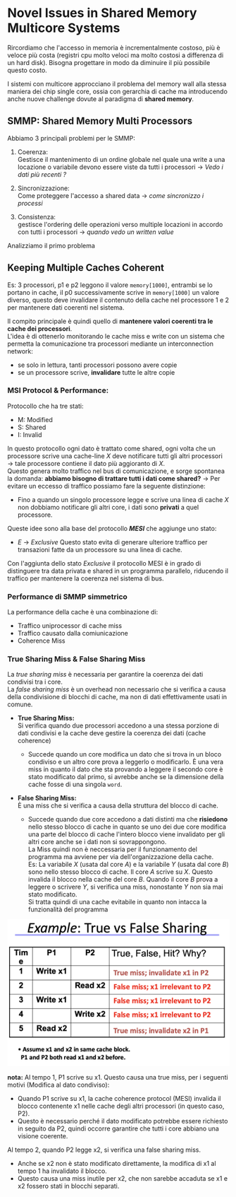 # Novel Issues in Shared Memory Multicore Systems

Rircordiamo che l'accesso in memoria è incrementalmente costoso, più è veloce più costa (registri cpu molto veloci ma molto costosi a differenza di un hard disk).
Bisogna progettare in modo da diminuire il più possibile questo costo.  

I sistemi con multicore approcciano il problema del memory wall alla stessa maniera dei chip single core, ossia con gerarchia di cache ma introducendo anche nuove challenge dovute al paradigma di **shared memory**.



## SMMP: Shared Memory Multi Processors

Abbiamo 3 principali problemi per le SMMP:
1. Coerenza:  
    Gestisce il mantenimento di un ordine globale nel quale una write a una locazione o variabile devono essere viste da tutti i processori $\rightarrow$ _Vedo i dati più recenti ?_

2. Sincronizzazione:  
    Come proteggere l'accesso a shared data $\rightarrow$ _come sincronizzo i processi_
3. Consistenza:  
    gestisce l'ordering delle operazioni verso multiple locazioni in accordo con tutti i processori $\rightarrow$ _quando vedo un written value_  

Analizziamo il primo problema


## Keeping Multiple Caches Coherent

Es: 3 processori, p1 e p2 leggono il valore `memory[1000]`, entrambi se lo portano in cache, il p0 successivamente scrive in `memory[1000]` un valore diverso, questo deve invalidare il contenuto della cache nel processore 1 e 2 per mantenere dati coerenti nel sistema. 

Il compito principale è quindi quello di **mantenere valori coerenti tra le cache dei processori**.  
L'idea è di ottenerlo monitorando le cache miss e write con un sistema che permetta la comunicazione tra processori mediante un interconnection network:
- se solo in lettura, tanti processori possono avere copie 
- se un processore scrive, **invalidare** tutte le altre copie


### MSI Protocol & Performance: 
Protocollo che ha tre stati: 
- M: Modified 
- S: Shared 
- I: Invalid

In questo protocollo ogni dato è trattato come shared, ogni volta che un processore scrive una cache-line $X$ deve notificare tutti gli altri processori $\rightarrow$ tale processore contiene il dato più aggioranto di $X$.  
Questo genera molto traffico nel bus di comunicazione, e sorge spontanea la domanda: **abbiamo bisogno di trattare tutti i dati come shared?**  $\rightarrow$ Per evitare un eccesso di traffico possiamo fare la seguente distinzione:
- Fino a quando un singolo processore legge e scrive una linea di cache $X$ non dobbiamo notificare gli altri core, i dati sono **privati** a quel processore.  


Queste idee sono alla base del protocollo **_MESI_** che aggiunge uno stato:
- *E* $\rightarrow$ *Exclusive*
Questo stato evita di generare ulteriore traffico per transazioni fatte da un processore su una linea di cache.  

Con l'aggiunta dello stato _Exclusive_ il protocollo MESI è in grado di distinguere tra data privata e shared in un programma parallelo, riducendo il traffico per mantenere la coerenza nel sistema di bus.  

### Performance di SMMP simmetrico
La performance della cache è una combinazione di:
- Traffico uniprocessor di cache miss 
- Traffico causato dalla comiunicazione 
- Coherence Miss 


### True Sharing Miss & False Sharing Miss

La _true sharing miss_ è necessaria per garantire la coerenza dei dati condivisi tra i core.  
La _false sharing miss_ è un overhead non necessario che si verifica a causa della condivisione di blocchi di cache, ma non di dati effettivamente usati in comune.

- **True Sharing Miss:**  
    Si verifica quando due processori accedono a una stessa porzione di dati condivisi e la cache deve gestire la coerenza dei dati (cache coherence)  
    - Succede quando un core modifica un dato che si trova in un bloco condiviso e un altro core prova a leggerlo o modificarlo.  È una vera miss in quanto il dato che sta provando a leggere il secondo core è stato modificato dal primo, si avrebbe anche se la dimensione della cache fosse di una singola `word`.  

- **False Sharing Miss:**  
    È una miss che si verifica a causa della struttura del blocco di cache.  
    - Succede quando due core accedono a dati distinti ma che **risiedono** nello stesso blocco di cache in quanto se uno dei due core modifica una parte del blocco di cache l'intero blocco viene invalidato per gli altri core anche se i dati non si sovrappongono.  
    La Miss quindi non è neccessaria per il funzionamento del programma ma avviene per via dell'organizzazione della cache.  
    Es: La variabile $X$ (usata dal core $A$) e la variabile $Y$ (usata dal core $B$) sono nello stesso blocco di cache.
    Il core $A$ scrive su $X$. Questo invalida il blocco nella cache del core $B$.
    Quando il core $B$ prova a leggere o scrivere $Y$, si verifica una miss, nonostante $Y$ non sia mai stato modificato.  
    Si tratta quindi di una cache evitabile in quanto non intacca la funzionalità del programma 


![true vs false miss](../../images/true&false_miss.png)

**nota:** Al tempo 1, P1 scrive su x1. Questo causa una true miss, per i seguenti motivi (Modifica al dato condiviso):

- Quando P1 scrive su x1, la cache coherence protocol (MESI) invalida il blocco contenente x1 nelle cache degli altri processori (in questo caso, P2).
- Questo è necessario perché il dato modificato potrebbe essere richiesto in seguito da P2, quindi occorre garantire che tutti i core abbiano una visione coerente.

Al tempo 2, quando P2 legge x2, si verifica una false sharing miss.
- Anche se x2 non è stato modificato direttamente, la modifica di x1 al tempo 1 ha invalidato il blocco.
- Questo causa una miss inutile per x2, che non sarebbe accaduta se x1 e x2 fossero stati in blocchi separati.


